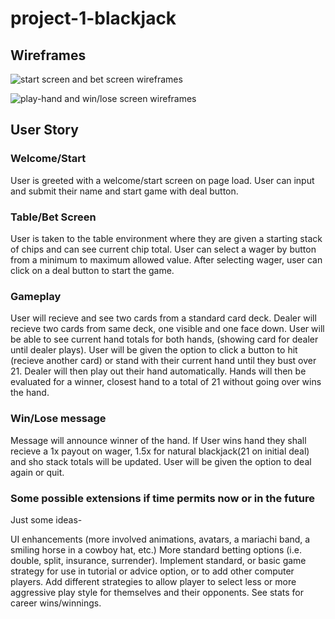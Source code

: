 # project-1-blackjack

## Wireframes

![start screen and bet screen wireframes](https://i.imgur.com/2zcSjdB.jpg)

![play-hand and win/lose screen wireframes](https://i.imgur.com/5yPaH2Q.jpg)

## User Story

### Welcome/Start

User is greeted with a welcome/start screen on page load. 
User can input and submit their name and start game with deal button.

### Table/Bet Screen

User is taken to the table environment where they are given a starting stack of chips and can see current chip total.
User can select a wager by button from a minimum to maximum allowed value.
After selecting wager, user can click on a deal button to start the game.

### Gameplay

User will recieve and see two cards from a standard card deck.
Dealer will recieve two cards from same deck, one visible and one face down.
User will be able to see current hand totals for both hands, (showing card for dealer until dealer plays).
User will be given the option to click a button to hit (recieve another card) or stand with their current hand until they bust over 21.
Dealer will then play out their hand automatically.
Hands will then be evaluated for a winner, closest hand to a total of 21 without going over wins the hand.

### Win/Lose message

Message will announce winner of the hand.
If User wins hand they shall recieve a 1x payout on wager, 1.5x for natural blackjack(21 on initial deal) and sho stack totals will be updated.
User will be given the option to deal again or quit.



### Some possible extensions if time permits now or in the future

Just some ideas- 

UI enhancements (more involved animations, avatars, a mariachi band, a smiling horse in a cowboy hat, etc.)
More standard betting options (i.e. double, split, insurance, surrender).
Implement standard, or basic game strategy for use in tutorial or advice option, or to add other computer players.
Add different strategies to allow player to select less or more aggressive play style for themselves and their opponents. 
See stats for career wins/winnings. 















